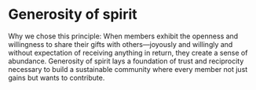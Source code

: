 # Generosity of spirit

Why we chose this principle: When members exhibit the openness and willingness to share their gifts with others—joyously and willingly and without expectation of receiving anything in return, they create a sense of abundance. Generosity of spirit lays a foundation of trust and reciprocity necessary to build a sustainable community where every member not just gains but wants to contribute.